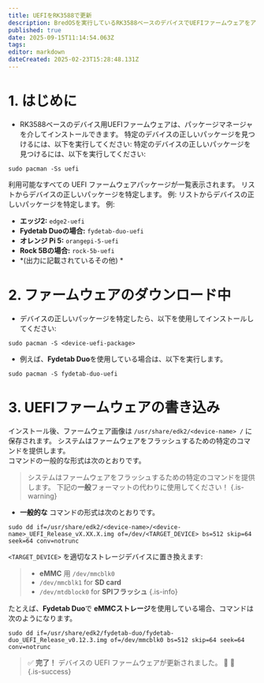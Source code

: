 ```yaml
---
title: UEFIをRK3588で更新
description: BredOSを実行しているRK3588ベースのデバイスでUEFIファームウェアをアップデートする方法を学ぶ
published: true
date: 2025-09-15T11:14:54.063Z
tags:
editor: markdown
dateCreated: 2025-02-23T15:28:48.131Z
---
```


# 1. はじめに

- RK3588ベースのデバイス用UEFIファームウェアは、パッケージマネージャを介してインストールできます。 特定のデバイスの正しいパッケージを見つけるには、以下を実行してください: 特定のデバイスの正しいパッケージを見つけるには、以下を実行してください:

```
sudo pacman -Ss uefi
```

利用可能なすべての UEFI ファームウェアパッケージが一覧表示されます。 リストからデバイスの正しいパッケージを特定します。 例: リストからデバイスの正しいパッケージを特定します。 例:

- **エッジ2:** `edge2-uefi`
- **Fydetab Duoの場合:** `fydetab-duo-uefi`
- **オレンジ Pi 5:** `orangepi-5-uefi`
- **Rock 5Bの場合:** `rock-5b-uefi`
- \*(出力に記載されているその他) \*

# 2. ファームウェアのダウンロード中

- デバイスの正しいパッケージを特定したら、以下を使用してインストールしてください:

```
sudo pacman -S <device-uefi-package>
```

- 例えば、**Fydetab Duo**を使用している場合は、以下を実行します。

```
sudo pacman -S fydetab-duo-uefi
```

# 3. UEFIファームウェアの書き込み

インストール後、ファームウェア画像は `/usr/share/edk2/<device-name> /` に保存されます。 システムはファームウェアをフラッシュするための特定のコマンドを提供します。\
コマンドの一般的な形式は次のとおりです。

> システムはファームウェアをフラッシュするための特定のコマンドを提供します。 下記の**一般**フォーマットの代わりに使用してください！
> {.is-warning}

- **一般的な** コマンドの形式は次のとおりです。

```
sudo dd if=/usr/share/edk2/<device-name>/<device-name>_UEFI_Release_vX.XX.X.img of=/dev/<TARGET_DEVICE> bs=512 skip=64 seek=64 conv=notrunc
```

`<TARGET_DEVICE>` を適切なストレージデバイスに置き換えます:

> - **eMMC** 用 `/dev/mmcblk0`
> - `/dev/mmcblk1` for **SD card**
> - `/dev/mtdblock0` for **SPIフラッシュ**
>   {.is-info}

たとえば、**Fydetab Duo**で **eMMCストレージ**を使用している場合、コマンドは次のようになります。

```
sudo dd if=/usr/share/edk2/fydetab-duo/fydetab-duo_UEFI_Release_v0.12.3.img of=/dev/mmcblk0 bs=512 skip=64 seek=64 conv=notrunc
```

> ✅ **完了！** デバイスの UEFI ファームウェアが更新されました。 🚀 🚀\
> {.is-success}

